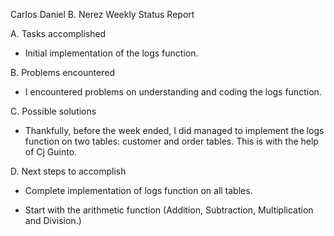 Carlos Daniel B. Nerez Weekly Status Report

A. Tasks accomplished

- Initial implementation of the logs function.

B. Problems encountered

- I encountered problems on understanding and coding the logs function.

C. Possible solutions

- Thankfully, before the week ended, I did managed to implement the logs function on two tables: customer and order tables. This is with the help of Cj Guinto.

D. Next steps to accomplish

- Complete implementation of logs function on all tables.

- Start with the arithmetic function (Addition, Subtraction, Multiplication and Division.)